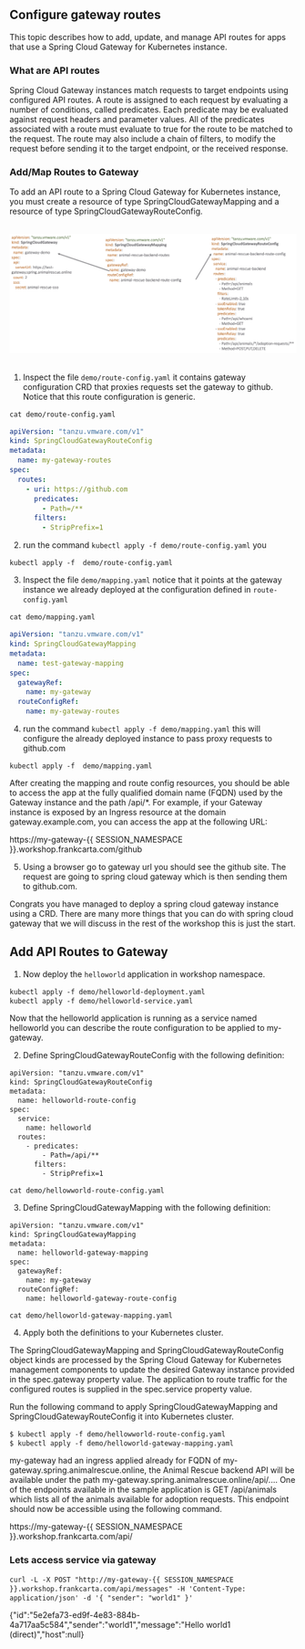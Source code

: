 ## Configure gateway routes 

This topic describes how to add, update, and manage API routes for apps that use a Spring Cloud Gateway for Kubernetes instance.

### What are API routes

Spring Cloud Gateway instances match requests to target endpoints using configured API routes. A route is assigned to each request by evaluating a number of conditions, called predicates. Each predicate may be evaluated against request headers and parameter values. All of the predicates associated with a route must evaluate to true for the route to be matched to the request. The route may also include a chain of filters, to modify the request before sending it to the target endpoint, or the received response.


### Add/Map Routes to Gateway

To add an API route to a Spring Cloud Gateway for Kubernetes instance, you must create a resource of type SpringCloudGatewayMapping and a resource of type SpringCloudGatewayRouteConfig.


<br/>

<img src="../images/scg_instance.png" alt="Spring cloud gateway instance on Kubernetes cluster" style="border:none;"/>

<br/>
<br/>


1. Inspect the file `demo/route-config.yaml` it contains gateway configuration CRD that proxies requests
set the gateway to github. Notice that this route configuration is generic.  


```execute
cat demo/route-config.yaml
```

```yaml
apiVersion: "tanzu.vmware.com/v1"
kind: SpringCloudGatewayRouteConfig
metadata:
  name: my-gateway-routes
spec:
  routes:
    - uri: https://github.com
      predicates:
        - Path=/**
      filters:
        - StripPrefix=1
```

2. run the command `kubectl apply -f demo/route-config.yaml` you 

```execute
kubectl apply -f  demo/route-config.yaml
```

3. Inspect the file `demo/mapping.yaml` notice that it points at the gateway instance we already deployed
at the configuration defined in `route-config.yaml`

```execute
cat demo/mapping.yaml
```

```yaml
apiVersion: "tanzu.vmware.com/v1"
kind: SpringCloudGatewayMapping
metadata:
  name: test-gateway-mapping
spec:
  gatewayRef:
    name: my-gateway
  routeConfigRef:
    name: my-gateway-routes
```

4. run the command `kubectl apply -f demo/mapping.yaml` this will configure the already deployed 
   instance to pass proxy requests to github.com 

```execute
kubectl apply -f  demo/mapping.yaml
```
   
After creating the mapping and route config resources, you should be able to access the app at the fully qualified domain name (FQDN) used by the Gateway instance and the path /api/*. For example, if your Gateway instance is exposed by an Ingress resource at the domain gateway.example.com, you can access the app at the following URL:


https://my-gateway-{{ SESSION_NAMESPACE }}.workshop.frankcarta.com/github


5. Using a browser go to gateway url you should see the github site. The request are 
   going to spring cloud gateway which is then sending them to github.com. 
   
Congrats you have managed to deploy a spring cloud gateway instance using a CRD. There are many more things that you can do with spring cloud gateway that we will discuss in the rest of the workshop this is just the start. 



## Add API Routes to Gateway


1. Now deploy the `helloworld` application in workshop namespace. 

```execute
kubectl apply -f demo/helloworld-deployment.yaml
kubectl apply -f demo/helloworld-service.yaml
```

Now that the helloworld application is running as a service named helloworld you can describe the route configuration to be applied to my-gateway.

2. Define SpringCloudGatewayRouteConfig with the following definition:

  ```
  apiVersion: "tanzu.vmware.com/v1"
  kind: SpringCloudGatewayRouteConfig
  metadata:
    name: helloworld-route-config
  spec:
    service:
      name: helloworld
    routes:
      - predicates:
          - Path=/api/**
        filters:
          - StripPrefix=1
  ```

```execute
cat demo/hellowworld-route-config.yaml
```

3. Define SpringCloudGatewayMapping with the following definition:

```
apiVersion: "tanzu.vmware.com/v1"
kind: SpringCloudGatewayMapping
metadata:
  name: helloworld-gateway-mapping
spec:
  gatewayRef:
    name: my-gateway
  routeConfigRef:
    name: helloworld-gateway-route-config
```

```execute
cat demo/helloworld-gateway-mapping.yaml
```

4. Apply both the definitions to your Kubernetes cluster.

The SpringCloudGatewayMapping and SpringCloudGatewayRouteConfig object kinds are processed by the Spring Cloud Gateway for Kubernetes management components to update the desired Gateway instance provided in the spec.gateway property value. The application to route traffic for the configured routes is supplied in the spec.service property value. 

Run the following command to apply SpringCloudGatewayMapping and SpringCloudGatewayRouteConfig it into Kubernetes cluster.

```execute
$ kubectl apply -f demo/hellowworld-route-config.yaml
$ kubectl apply -f demo/helloworld-gateway-mapping.yaml
```

my-gateway had an ingress applied already for FQDN of my-gateway.spring.animalrescue.online, the Animal Rescue backend API will be available under the path my-gateway.spring.animalrescue.online/api/.... One of the endpoints available in the sample application is GET /api/animals which lists all of the animals available for adoption requests. This endpoint should now be accessible using the following command.

https://my-gateway-{{ SESSION_NAMESPACE }}.workshop.frankcarta.com/api/

### Lets access service via gateway 

```execute
curl -L -X POST "http://my-gateway-{{ SESSION_NAMESPACE }}.workshop.frankcarta.com/api/messages" -H 'Content-Type: application/json' -d '{ "sender": "world1" }'
```

{"id":"5e2efa73-ed9f-4e83-884b-4a717aa5c584","sender":"world1","message":"Hello world1 (direct)","host":null}
